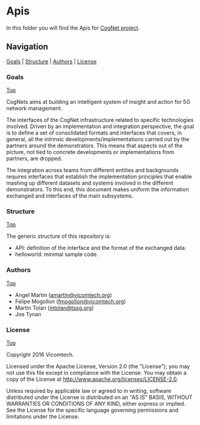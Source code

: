 # Apis

In this folder you will find the Apis for [CogNet project](http://www.cognet.5g-ppp.eu/).

## Navigation
[Goals][] | [Structure][] | [Authors][] | [License][]

### Goals
[Top][]

CogNets aims at building an intelligent system of insight and action for 5G network management.

The interfaces of the CogNet infrastructure related to specific technologies involved. Driven by an implementation and integration perspective, the goal is to define a set of consolidated formats and interfaces that covers, in general, all the intrinsic developments/implementations carried out by the partners around the demonstrators. This means that aspects out of the picture, not tied to concrete developments or implementations from partners, are dropped.

The integration across teams from different entities and backgrounds requires interfaces that establish the implementation principles that enable mashing up different datasets and systems involved in the different demonstrators. To this end, this document makes uniform the information exchanged and interfaces of the main subsystems.

### Structure
[Top][]

The generic structure of this repository is:
  * API: definition of the interface and the format of the exchanged data.
  * helloworld: minimal sample code.

### Authors
[Top][]

- Angel Martin (amartin@vicomtech.org)
- Felipe Mogollon (fmogollon@vicomtech.org)
- Martin Tolan (mtolan@tssg.org)
- Joe Tynan 

### License
[Top][]

Copyright 2016 Vicomtech.

Licensed under the Apache License, Version 2.0 (the "License"); you may not use this file except in compliance with the License. You may obtain a copy of the License at http://www.apache.org/licenses/LICENSE-2.0.

Unless required by applicable law or agreed to in writing, software distributed under the License is distributed on an "AS IS" BASIS, WITHOUT WARRANTIES OR CONDITIONS OF ANY KIND, either express or implied. See the License for the specific language governing permissions and limitations under the License.

[Top]: #navigation
[Goals]: #goals
[Structure]: #structure
[Authors]: #authors
[License]: #license
